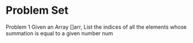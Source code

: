 # Problem Set
Problem 1
Given an Array []arr, List the indices of all the elements whose summation is equal to a given number num
